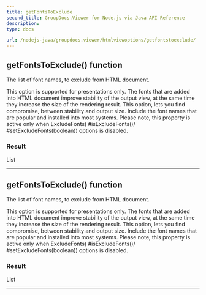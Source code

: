 ```yaml
---
title: getFontsToExclude
second_title: GroupDocs.Viewer for Node.js via Java API Reference
description: 
type: docs

url: /nodejs-java/groupdocs.viewer/htmlviewoptions/getfontstoexclude/
---
```


## getFontsToExclude()  function

 The list of font names, to exclude from HTML document.
 
 This option is supported for presentations only.
 The fonts that are added into HTML document improve stability of the output view,
 at the same time they increase the size of the rendering result. This option, lets
 you find compromise, between stability and output size. Include the font names
 that are popular and installed into most systems.
 Please note, this property is active only when  ExcludeFonts( #isExcludeFonts()/ #setExcludeFonts(boolean))
 options is disabled.
 

### Result
List


---


## getFontsToExclude()  function

 The list of font names, to exclude from HTML document.
 
 This option is supported for presentations only.
 The fonts that are added into HTML document improve stability of the output view,
 at the same time they increase the size of the rendering result. This option, lets
 you find compromise, between stability and output size. Include the font names
 that are popular and installed into most systems.
 Please note, this property is active only when  ExcludeFonts( #isExcludeFonts()/ #setExcludeFonts(boolean))
 options is disabled.
 

### Result
List


---


